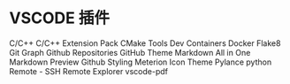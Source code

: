 # VSCODE 插件

C/C++
C/C++ Extension Pack
CMake Tools
Dev Containers
Docker
Flake8
Git Graph
Github Repositories
GitHub Theme
Markdown All in One
Markdown Preview Github Styling
Meterion Icon Theme
Pylance
python
Remote - SSH
Remote Explorer
vscode-pdf
